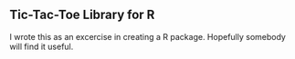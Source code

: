 ## Tic-Tac-Toe Library for R

I wrote this as an excercise in creating a R package. Hopefully somebody will find it useful.
